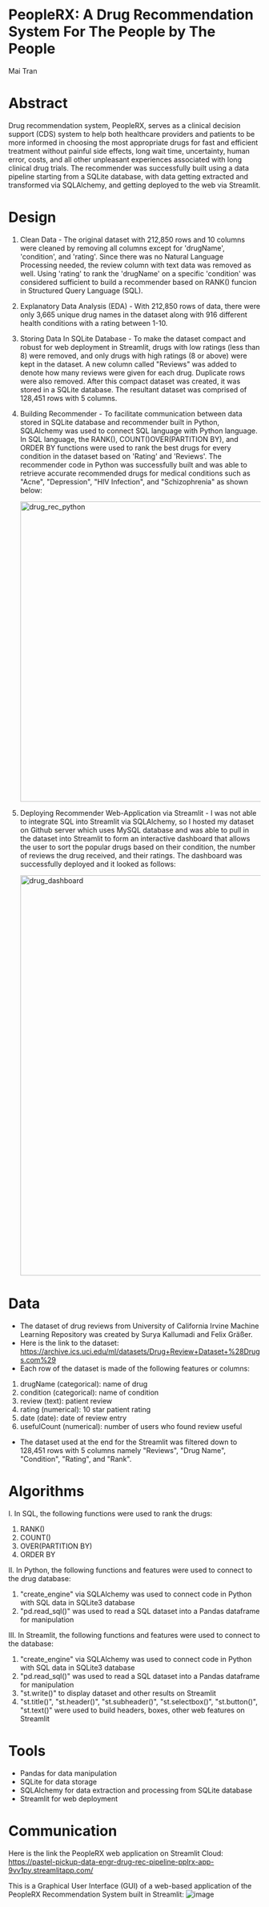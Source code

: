 # PeopleRX: A Drug Recommendation System For The People by The People
Mai Tran

# Abstract
Drug recommendation system, PeopleRX, serves as a clinical decision support (CDS) system to help both healthcare providers and patients to be more informed in choosing the most appropriate drugs for fast and efficient treatment without painful side effects, long wait time, uncertainty, human error, costs, and all other unpleasant experiences associated with long clinical drug trials. The recommender was successfully built using a data pipeline starting from a SQLite database, with data getting extracted and transformed via SQLAlchemy, and getting deployed to the web via Streamlit. 

# Design
1. Clean Data - The original dataset with 212,850 rows and 10 columns were cleaned by removing all columns except for 'drugName', 'condition', and 'rating'. Since there was no Natural Language Processing needed, the review column with text data was removed as well. Using 'rating' to rank the 'drugName' on a specific 'condition' was considered sufficient to build a recommender based on RANK() funcion in Structured Query Language (SQL). 

2. Explanatory Data Analysis (EDA) - With 212,850 rows of data, there were only 3,665 unique drug names in the dataset along with 916 different health conditions with a rating between 1-10. 

3. Storing Data In SQLite Database - To make the dataset compact and robust for web deployment in Streamlit, drugs with low ratings (less than 8) were removed, and only drugs with high ratings (8 or above) were kept in the dataset. A new column called "Reviews" was added to denote how many reviews were given for each drug. Duplicate rows were also removed. After this compact dataset was created, it was stored in a SQLite database. The resultant dataset was comprised of 128,451 rows with 5 columns. 

4. Building Recommender - To facilitate communication between data stored in SQLite database and recommender built in Python, SQLAlchemy was used to connect SQL language with Python language. In SQL language, the RANK(), COUNT()OVER(PARTITION BY), and ORDER BY functions were used to rank the best drugs for every condition in the dataset based on 'Rating' and 'Reviews'. The recommender code in Python was successfully built and was able to retrieve accurate recommended drugs for medical conditions such as "Acne", "Depression", "HIV Infection", and "Schizophrenia" as shown below:
  
    <img width="600" alt="drug_rec_python" src="https://user-images.githubusercontent.com/67651332/183768792-fba64425-ddae-4c90-a88c-74b75a937d9f.PNG">

5. Deploying Recommender Web-Application via Streamlit - I was not able to integrate SQL into Streamlit via SQLAlchemy, so I hosted my dataset on Github server which uses MySQL database and was able to pull in the dataset into Streamlit to form an interactive dashboard that allows the user to sort the popular drugs based on their condition, the number of reviews the drug received, and their ratings. The dashboard was successfully deployed and it looked as follows:

    <img width="800" alt="drug_dashboard" src="https://user-images.githubusercontent.com/67651332/183780348-00597072-14e5-447f-8bf5-2f0b3d924e58.PNG">



# Data
- The dataset of drug reviews from University of California Irvine Machine Learning Repository was created by Surya Kallumadi and Felix Gräßer.
- Here is the link to the dataset: https://archive.ics.uci.edu/ml/datasets/Drug+Review+Dataset+%28Drugs.com%29
- Each row of the dataset is made of the following features or columns:
1. drugName (categorical): name of drug
2. condition (categorical): name of condition
3. review (text): patient review
4. rating (numerical): 10 star patient rating
5. date (date): date of review entry
6. usefulCount (numerical): number of users who found review useful
- The dataset used at the end for the Streamlit was filtered down to 128,451 rows with 5 columns namely "Reviews", "Drug Name", "Condition", "Rating", and "Rank".  

# Algorithms 
I. In SQL, the following functions were used to rank the drugs:
1. RANK()
2. COUNT()
3. OVER(PARTITION BY)
4. ORDER BY

II. In Python, the following functions and features were used to connect to the drug database:
1. "create_engine" via SQLAlchemy was used to connect code in Python with SQL data in SQLite3 database
2. "pd.read_sql()" was used to read a SQL dataset into a Pandas dataframe for manipulation

III. In Streamlit, the following functions and features were used to connect to the database:
1. "create_engine" via SQLAlchemy was used to connect code in Python with SQL data in SQLite3 database
2. "pd.read_sql()" was used to read a SQL dataset into a Pandas dataframe for manipulation
3. "st.write()" to display dataset and other results on Streamlit
4. "st.title()", "st.header()", "st.subheader()", "st.selectbox()", "st.button()", "st.text()" were used to build headers, boxes, other web features on Streamlit

# Tools
- Pandas for data manipulation
- SQLite for data storage
- SQLAlchemy for data extraction and processing from SQLite database
- Streamlit for web deployment

# Communication
Here is the link the PeopleRX web application on Streamlit Cloud:
 https://pastel-pickup-data-engr-drug-rec-pipeline-pplrx-app-9vv1py.streamlitapp.com/

This is a Graphical User Interface (GUI) of a web-based application of the PeopleRX Recommendation System built in Streamlit:
![image](https://user-images.githubusercontent.com/67651332/183754647-a6ad7995-d514-4f13-8123-18a1a4374e57.png)

